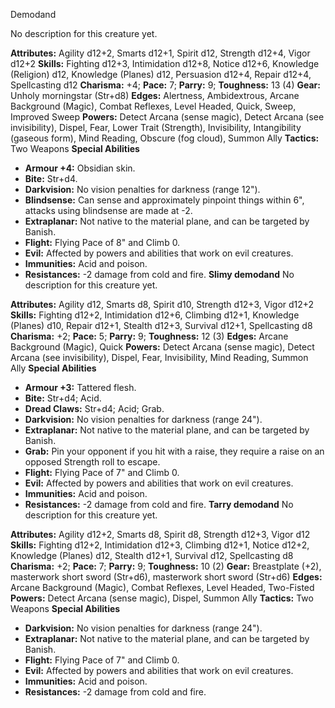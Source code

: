 Demodand

No description for this creature yet.

**Attributes:** Agility d12+2, Smarts d12+1, Spirit d12, Strength d12+4,
Vigor d12+2
**Skills:** Fighting d12+3, Intimidation d12+8, Notice d12+6, Knowledge
(Religion) d12, Knowledge (Planes) d12, Persuasion d12+4, Repair d12+4,
Spellcasting d12
**Charisma:** +4; **Pace:** 7; **Parry:** 9; **Toughness:** 13 (4)
**Gear:** Unholy morningstar (Str+d8)
**Edges:** Alertness, Ambidextrous, Arcane Background (Magic), Combat
Reflexes, Level Headed, Quick, Sweep, Improved Sweep
**Powers:** Detect Arcana (sense magic), Detect Arcana (see
invisibility), Dispel, Fear, Lower Trait (Strength), Invisibility,
Intangibility (gaseous form), Mind Reading, Obscure (fog cloud), Summon
Ally
**Tactics:** Two Weapons
**Special Abilities**
- **Armour +4:** Obsidian skin.
- **Bite:** Str+d4.
- **Darkvision:** No vision penalties for darkness (range 12").
- **Blindsense:** Can sense and approximately pinpoint things within
6", attacks using blindsense are made at -2.
- **Extraplanar:** Not native to the material plane, and can be targeted
by Banish.
- **Flight:** Flying Pace of 8" and Climb 0.
- **Evil:** Affected by powers and abilities that work on evil
creatures.
- **Immunities:** Acid and poison.
- **Resistances:** -2 damage from cold and fire.
**Slimy demodand**
No description for this creature yet.

**Attributes:** Agility d12, Smarts d8, Spirit d10, Strength d12+3,
Vigor d12+2
**Skills:** Fighting d12+2, Intimidation d12+6, Climbing d12+1,
Knowledge (Planes) d10, Repair d12+1, Stealth d12+3, Survival d12+1,
Spellcasting d8
**Charisma:** +2; **Pace:** 5; **Parry:** 9; **Toughness:** 12 (3)
**Edges:** Arcane Background (Magic), Quick
**Powers:** Detect Arcana (sense magic), Detect Arcana (see
invisibility), Dispel, Fear, Invisibility, Mind Reading, Summon Ally
**Special Abilities**
- **Armour +3:** Tattered flesh.
- **Bite:** Str+d4; Acid.
- **Dread Claws:** Str+d4; Acid; Grab.
- **Darkvision:** No vision penalties for darkness (range 24").
- **Extraplanar:** Not native to the material plane, and can be targeted
by Banish.
- **Grab:** Pin your opponent if you hit with a raise, they require a
raise on an opposed Strength roll to escape.
- **Flight:** Flying Pace of 7" and Climb 0.
- **Evil:** Affected by powers and abilities that work on evil
creatures.
- **Immunities:** Acid and poison.
- **Resistances:** -2 damage from cold and fire.
**Tarry demodand**
No description for this creature yet.

**Attributes:** Agility d12+2, Smarts d8, Spirit d8, Strength d12+3,
Vigor d12
**Skills:** Fighting d12+2, Intimidation d12+3, Climbing d12+1, Notice
d12+2, Knowledge (Planes) d12, Stealth d12+1, Survival d12, Spellcasting
d8
**Charisma:** +2; **Pace:** 7; **Parry:** 9; **Toughness:** 10 (2)
**Gear:** Breastplate (+2), masterwork short sword (Str+d6), masterwork
short sword (Str+d6)
**Edges:** Arcane Background (Magic), Combat Reflexes, Level Headed,
Two-Fisted
**Powers:** Detect Arcana (sense magic), Dispel, Summon Ally
**Tactics:** Two Weapons
**Special Abilities**
- **Darkvision:** No vision penalties for darkness (range 24").
- **Extraplanar:** Not native to the material plane, and can be targeted
by Banish.
- **Flight:** Flying Pace of 7" and Climb 0.
- **Evil:** Affected by powers and abilities that work on evil
creatures.
- **Immunities:** Acid and poison.
- **Resistances:** -2 damage from cold and fire.


